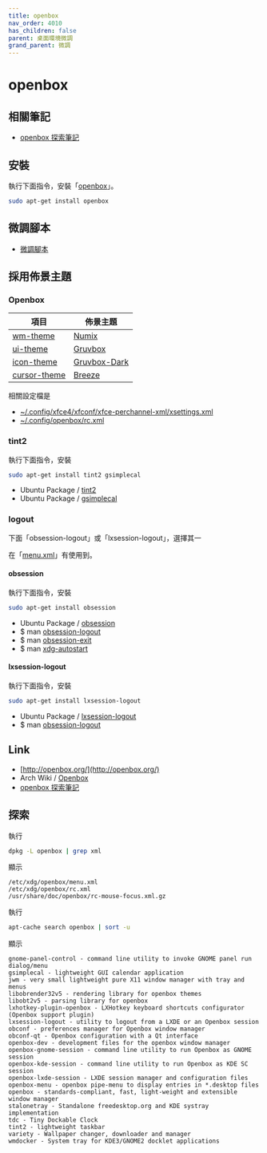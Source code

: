 ```yaml
---
title: openbox
nav_order: 4010
has_children: false
parent: 桌面環境微調
grand_parent: 微調
---
```



# openbox

## 相關筆記

* [openbox 探索筆記](https://samwhelp.github.io/note-about-openbox/)


## 安裝

執行下面指令，安裝「[openbox](https://packages.ubuntu.com/jammy/openbox)」。

``` sh
sudo apt-get install openbox
```

## 微調腳本

* [微調腳本](https://github.com/samwhelp/note-about-openbox/tree/gh-pages/_demo/config/openbox-config/main)


## 採用佈景主題

### Openbox

| 項目 | 佈景主題 |
| --- | --- |
| [wm-theme](https://samwhelp.github.io/note-about-ubuntu/read/subject/theme/theme/wm-theme.html) | [Numix](https://packages.ubuntu.com/jammy/numix-gtk-theme) |
| [ui-theme](https://samwhelp.github.io/note-about-ubuntu/read/subject/theme/theme/ui-theme.html) | [Gruvbox](https://github.com/archcraft-os/archcraft-themes/tree/main/archcraft-gtk-theme-gruvbox/files/Gruvbox) |
| [icon-theme](https://samwhelp.github.io/note-about-ubuntu/read/subject/theme/icon/icon-theme.html) | [Gruvbox-Dark](https://github.com/jmattheis/gruvbox-dark-icons-gtk) |
| [cursor-theme](https://samwhelp.github.io/note-about-ubuntu/read/subject/theme/icon/cursor-theme.html) | [Breeze](https://packages.ubuntu.com/jammy/breeze-cursor-theme) |

相關設定檔是

* [~/.config/xfce4/xfconf/xfce-perchannel-xml/xsettings.xml](https://github.com/samwhelp/note-about-ubuntu/tree/gh-pages/_demo/adjustment/de/xfce/config/xfce4/xfconf/xfce-perchannel-xml/xsettings.xml)
* [~/.config/openbox/rc.xml](https://github.com/samwhelp/note-about-openbox/blob/gh-pages/_demo/config/openbox-config/main/config/openbox/rc.xml#L62)



### tint2

執行下面指令，安裝

``` sh
sudo apt-get install tint2 gsimplecal
```

* Ubuntu Package / [tint2](https://packages.ubuntu.com/jammy/tint2)
* Ubuntu Package / [gsimplecal](https://packages.ubuntu.com/jammy/gsimplecal)


### logout

下面「obsession-logout」或「lxsession-logout」，選擇其一

在「[menu.xml](https://github.com/samwhelp/note-about-ubuntu/blob/gh-pages/_demo/adjustment/wm/openbox/config/openbox/menu.xml#L199)」有使用到。

#### obsession

執行下面指令，安裝

``` sh
sudo apt-get install obsession
```

* Ubuntu Package / [obsession](https://packages.ubuntu.com/jammy/obsession)
* $ man [obsession-logout](http://manpages.ubuntu.com/manpages/jammy/en/man1/obsession-logout.1.html)
* $ man [obsession-exit](http://manpages.ubuntu.com/manpages/jammy/en/man1/obsession-exit.1.html)
* $ man [xdg-autostart](http://manpages.ubuntu.com/manpages/jammy/en/man1/xdg-autostart.1.html)

#### lxsession-logout

執行下面指令，安裝

``` sh
sudo apt-get install lxsession-logout
```

* Ubuntu Package / [lxsession-logout](https://packages.ubuntu.com/jammy/lxsession-logout)
* $ man [obsession-logout](http://manpages.ubuntu.com/manpages/jammy/en/man1/lxsession-logout.1.html)


## Link

* [http://openbox.org/](http://openbox.org/)
* Arch Wiki / [Openbox](https://wiki.archlinux.org/title/Openbox)
* [openbox 探索筆記](https://samwhelp.github.io/note-about-openbox/)



## 探索

執行

``` sh
dpkg -L openbox | grep xml
```

顯示

```
/etc/xdg/openbox/menu.xml
/etc/xdg/openbox/rc.xml
/usr/share/doc/openbox/rc-mouse-focus.xml.gz
```


執行

``` sh
apt-cache search openbox | sort -u
```

顯示

```
gnome-panel-control - command line utility to invoke GNOME panel run dialog/menu
gsimplecal - lightweight GUI calendar application
jwm - very small lightweight pure X11 window manager with tray and menus
libobrender32v5 - rendering library for openbox themes
libobt2v5 - parsing library for openbox
lxhotkey-plugin-openbox - LXHotkey keyboard shortcuts configurator (Openbox support plugin)
lxsession-logout - utility to logout from a LXDE or an Openbox session
obconf - preferences manager for Openbox window manager
obconf-qt - Openbox configuration with a Qt interface
openbox-dev - development files for the openbox window manager
openbox-gnome-session - command line utility to run Openbox as GNOME session
openbox-kde-session - command line utility to run Openbox as KDE SC session
openbox-lxde-session - LXDE session manager and configuration files
openbox-menu - openbox pipe-menu to display entries in *.desktop files
openbox - standards-compliant, fast, light-weight and extensible window manager
stalonetray - Standalone freedesktop.org and KDE systray implementation
tdc - Tiny Dockable Clock
tint2 - lightweight taskbar
variety - Wallpaper changer, downloader and manager
wmdocker - System tray for KDE3/GNOME2 docklet applications
```

